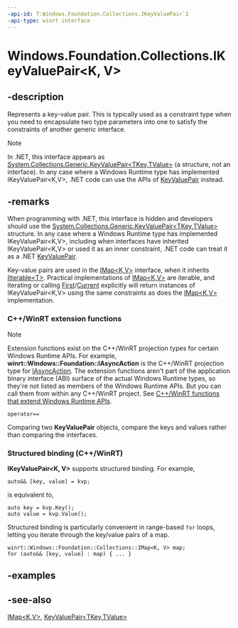 ```yaml
---
-api-id: T:Windows.Foundation.Collections.IKeyValuePair`2
-api-type: winrt interface
---
```


<!-- Interface syntax.
public interface IKeyValuePair<K, V> : 
-->

# Windows.Foundation.Collections.IKeyValuePair<K, V>

## -description

Represents a key-value pair. This is typically used as a constraint type when you need to encapsulate two type parameters into one to satisfy the constraints of another generic interface.

> [!NOTE]
> In .NET, this interface appears as [System.Collections.Generic.KeyValuePair&lt;TKey,TValue&gt;](/dotnet/api/system.collections.generic.keyvaluepair-2?view=dotnet-uwp-10.0&preserve-view=true) (a structure, not an interface). In any case where a Windows Runtime type has implemented IKeyValuePair&lt;K,V&gt;, .NET code can use the APIs of [KeyValuePair](/dotnet/api/system.collections.generic.keyvaluepair-2?view=dotnet-uwp-10.0&preserve-view=true) instead.

## -remarks

When programming with .NET, this interface is hidden and developers should use the [System.Collections.Generic.KeyValuePair&lt;TKey,TValue&gt;](/dotnet/api/system.collections.generic.keyvaluepair-2?view=dotnet-uwp-10.0&preserve-view=true) structure. In any case where a Windows Runtime type has implemented IKeyValuePair&lt;K,V&gt;, including when interfaces have inherited IKeyValuePair&lt;K,V&gt; or used it as an inner constraint, .NET code can treat it as a .NET [KeyValuePair](/dotnet/api/system.collections.generic.keyvaluepair-2?view=dotnet-uwp-10.0&preserve-view=true).

Key-value pairs are used in the [IMap&lt;K,V&gt;](imap_2.md) interface, when it inherits [IIterable&lt;T&gt;](iiterable_1.md). Practical implementations of [IMap&lt;K,V&gt;](imap_2.md) are iterable, and iterating or calling [First](iiterable_1_first_1920739956.md)/[Current](iiterator_1_current.md) explicitly will return instances of IKeyValuePair&lt;K,V&gt; using the same constraints as does the [IMap&lt;K,V&gt;](imap_2.md) implementation.

### C++/WinRT extension functions

> [!NOTE]
> Extension functions exist on the C++/WinRT projection types for certain Windows Runtime APIs. For example, **winrt::Windows::Foundation::IAsyncAction** is the C++/WinRT projection type for [IAsyncAction](/uwp/api/windows.foundation.iasyncaction). The extension functions aren't part of the application binary interface (ABI) surface of the actual Windows Runtime types, so they're not listed as members of the Windows Runtime APIs. But you can call them from within any C++/WinRT project. See [C++/WinRT functions that extend Windows Runtime APIs](/uwp/cpp-ref-for-winrt/winrt#cwinrt-functions-that-extend-windows-runtime-apis).

```cppwinrt
operator==
```

Comparing two **KeyValuePair** objects, compare the keys and values rather than comparing the interfaces.

### Structured binding (C++/WinRT)

**IKeyValuePair\<K, V\>** supports structured binding. For example,

```cppwinrt
auto&& [key, value] = kvp;
```

is equivalent to,

```cppwinrt
auto key = kvp.Key();
auto value = kvp.Value();
```

Structured binding is particularly convenient in range-based `for` loops, letting you iterate through the key/value pairs of a map.

```cppwinrt
winrt::Windows::Foundation::Collections::IMap<K, V> map;
for (auto&& [key, value] : map) { ... }
```

## -examples

## -see-also

[IMap&lt;K,V&gt;](imap_2.md), [KeyValuePair&lt;TKey,TValue&gt;](/dotnet/api/system.collections.generic.keyvaluepair-2?view=dotnet-uwp-10.0&preserve-view=true)
